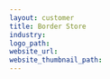 ```yaml
---
layout: customer
title: Border Store
industry:
logo_path:
website_url:
website_thumbnail_path:
---
```

